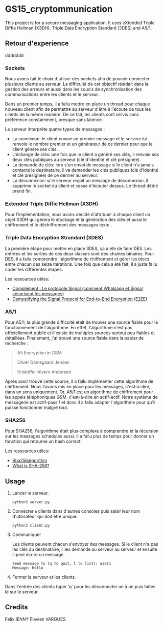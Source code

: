 # GS15_cryptommunication

This project is for a secure messaging application.
It uses eXtended Triple Diffie Hellman (X3DH), Triple Data Encryption Standard (3DES) and A5/1.

## Retour d'experience

ddddddd

### Sockets

Nous avons fait le choix d'utiiser des sockets afin de pouvoir connecter plusieurs clients au serveur. La difficulté de cet objectif résidait dans la gestion des erreurs et aussi dans les soucis de synchronisation des communications entre les clients et le serveur.

Dans un premier temps, il a fallu mettre en place un thread pour chaque nouveau client afin de permettre au serveur d'être à l'écoute de tous les clients de la même manière. De ce fait, les clients sont servis sans préférence constamment, presque  sans latence.

Le serveur interprête quatre types de messages :

- La connexion: le client envoie un premier message et le serveur lui renvoie le nombre premier et un générateur de ce dernier pour que le client génère ses clés.
- L'échange de clés: une fois que le client a généré ses clés, il renvoie ses deux clés publiques au serveur (clé d'identité et clé présignée).
- La demande de clés: lors s'un envoi de message si le client n'a jamais contacté le destinataire, il va demander les clés publiques (clé d'identité et clé présignée) de ce dernier au serveur.
- La déconnexion: si le serveur reçoit un message de déconnexion, il supprime le socket du client et cesse d'écouter dessus. Le thread dédié prend fin.

### Extended Triple Diffie Hellman (X3DH)

Pour l'implémentation, nous avons décidé d'attribuer à chaque client un objet X3DH qui gérera le stockage et la génération des clés et aussi le chiffrement et le déchiffrement des messages texte .  

### Triple Data Encryption Strandard (3DES)

La première étape pour mettre en place 3DES, ça a été de faire DES. Les entrées et les sorties de ces deux classes sont des chaines binaires. Pour DES, il a fallu comprendre l'algorithme de chiffrement et gérer les blocs entre chacun des seize itérations. Une fois que cela a été fait, il a juste fallu coder les différentes étapes.

Les ressources utiles:

- [Complément : Le protocole Signal (comment Whatsapp et Signal sécurisent les messages)](https://www.youtube.com/watch?v=6YVQOyhzGx4)
- [Demystifying the Signal Protocol for End-to-End Encryption (E2EE)](https://medium.com/@justinomora/demystifying-the-signal-protocol-for-end-to-end-encryption-e2ee-ad6a567e6cb4)

### A5/1

Pour A5/1, la plus grande difficulté était de trouver une source fiable pour le fonctionnement de l'algorithme. En effet, l'algorithme n'est pas officiellement publié et il existe de multiples sources surtout peu fiables et détaillées. Finalement, j'ai trouvé une source fiable dans la papier de recherche :
>A5 Encryption in GSM
>
>Oliver Damsgaard Jensen
>
>Kristoffer Alvern Andersen

Après avoir trouvé cette source, il a fallu implémenter cette algorithme de chiffrement. Nous l'avons mis en place pour les messages, c'est-à-dire, dans un sens uniquement. Or, A5/1 est un algorithme de chiffrement pour les appels téléphoniques GSM, c'est-à-dire en actif-actif. Notre système de messagerie est actif-passif et donc il a fallu adapter l'algorithme pour qu'il puisse fonctionner malgré tout.

### SHA256

Pour SHA256, l'algorithme était plus complexe à comprendre et la récursion sur les messages schedules aussi. Il a fallu plus de temps pour donner un fonction qui retourne un hash correct.

Les ressources utiles:

- [Sha256algorithm](https://sha256algorithm.com/)
- [What is SHA-256?](https://blog.boot.dev/cryptography/how-sha-2-works-step-by-step-sha-256/)

## Usage

1. Lancer le serveur.

    ```console
    python3 server.py
    ```

2. Connecter `n` clients dans d'autres consoles puis saisir leur nom d'utilisateur qui doit être unique.

    ```console
    python3 client.py
    ```

3. Communiquer

    Les clients peuvent chacun s'envoyer des messages.
    Si le client n'a pas les clés du destinataire, il les demande au serveur au serveur et ensuite il peut écrire un message.

    ```console
    Send message to (q to quit, l to list): user1
    Message: Hello
    ```

4. Fermer le serveur et les clients.

Dans l'entrée des clients taper 'q' pour les déconnecter un à un puis faites le sur le serveur.

## Credits

Felix IENNY
Flavien VARGUES
